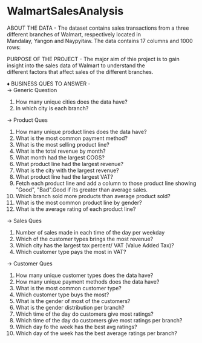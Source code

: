 # WalmartSalesAnalysis<Br>

ABOUT THE DATA -  The dataset contains sales transactions from a three different branches of Walmart, respectively located in <Br>
                  Mandalay, Yangon and Naypyitaw. The data contains 17 columns and 1000 rows: <Br>

PURPOSE OF THE PROJECT - The major aim of thie project is to gain insight into the sales data of Walmart to understand the <Br> different factors that affect sales of the different branches. <Br>

&diams;</h2> BUSINESS QUES TO ANSWER - <Br>
&rarr;</h2> Generic Question<Br>
1. How many unique cities does the data have? <Br>
2. In which city is each branch? <Br>

&rarr;</h2> Product Ques<Br>
1. How many unique product lines does the data have? <Br>
2. What is the most common payment method? <Br>
3. What is the most selling product line? <Br>
4. What is the total revenue by month? <Br>
5. What month had the largest COGS? <Br>
6. What product line had the largest revenue? <Br>
7. What is the city with the largest revenue? <Br>
8. What product line had the largest VAT? <Br>
9. Fetch each product line and add a column to those product line showing "Good", "Bad".Good if its greater than average sales.<Br>
10. Which branch sold more products than average product sold? <Br>
11. What is the most common product line by gender? <Br>
12. What is the average rating of each product line? <Br>

&rarr;</h2> Sales Ques<Br>
1. Number of sales made in each time of the day per weekday <Br>
2. Which of the customer types brings the most revenue? <Br>
3. Which city has the largest tax percent/ VAT (Value Added Tax)? <Br>
4. Which customer type pays the most in VAT? <Br>

&rarr;</h2> Customer Ques<Br>
1. How many unique customer types does the data have? <Br>
2. How many unique payment methods does the data have? <Br>
3. What is the most common customer type? <Br>
4. Which customer type buys the most? <Br>
5. What is the gender of most of the customers? <Br>
6. What is the gender distribution per branch? <Br>
7. Which time of the day do customers give most ratings? <Br>
8. Which time of the day do customers give most ratings per branch? <Br>
9. Which day fo the week has the best avg ratings? <Br>
10. Which day of the week has the best average ratings per branch? <Br>




